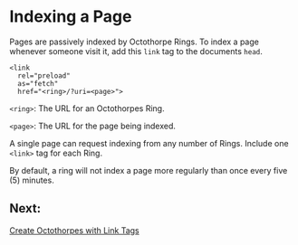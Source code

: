 # Indexing a Page

Pages are passively indexed by Octothorpe Rings. To index a page whenever someone visit it, add this `link` tag to the documents `head`.

```
<link 
  rel="preload" 
  as="fetch" 
  href="<ring>/?uri=<page>">
```

`<ring>`: The URL for an Octothorpes Ring.

`<page>`: The URL for the page being indexed.

A single page can request indexing from any number of Rings. Include one `<link>` tag for each Ring.

By default, a ring will not index a page more regularly than once every five (5) minutes.

## Next:
[Create Octothorpes with Link Tags](/docs/link-tag)